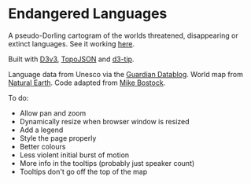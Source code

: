 # Endangered Languages
A pseudo-Dorling cartogram of the worlds threatened, disappearing or extinct languages. See it working [here](https://duncangeere.github.io/endangeredlanguages/).

Built with [D3v3](https://d3js.org/), [TopoJSON](https://github.com/topojson/topojson) and [d3-tip](http://labratrevenge.com/d3-tip/).

Language data from Unesco via the [Guardian Datablog](https://www.theguardian.com/news/datablog/2011/apr/15/language-extinct-endangered). World map from [Natural Earth](http://www.naturalearthdata.com/). Code adapted from [Mike Bostock](https://bl.ocks.org/mbostock/4055892).

To do:
* Allow pan and zoom
* Dynamically resize when browser window is resized
* Add a legend
* Style the page properly
* Better colours
* Less violent initial burst of motion
* More info in the tooltips (probably just speaker count)
* Tooltips don't go off the top of the map
